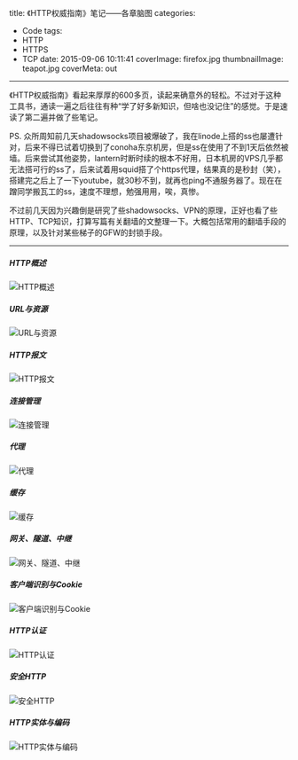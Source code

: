 title: 《HTTP权威指南》笔记——各章脑图
categories:
  - Code
tags:
  - HTTP
  - HTTPS
  - TCP
date: 2015-09-06 10:11:41
coverImage: firefox.jpg
thumbnailImage: teapot.jpg
coverMeta: out
---

《HTTP权威指南》看起来厚厚的600多页，读起来确意外的轻松。不过对于这种工具书，通读一遍之后往往有种“学了好多新知识，但啥也没记住”的感觉。于是速读了第二遍并做了些笔记。

<!-- more -->

PS. 众所周知前几天shadowsocks项目被爆破了，我在linode上搭的ss也屡遭针对，后来不得已试着切换到了conoha东京机房，但是ss在使用了不到1天后依然被墙。后来尝试其他姿势，lantern时断时续的根本不好用，日本机房的VPS几乎都无法搭可行的ss了，后来试着用squid搭了个https代理，结果真的是秒封（笑），搭建完之后上了一下youtube，就30秒不到，就再也ping不通服务器了。现在在蹭同学搬瓦工的ss，速度不理想，勉强用用，唉，真惨。

不过前几天因为兴趣倒是研究了些shadowsocks、VPN的原理，正好也看了些HTTP、TCP知识，打算写篇有关翻墙的文整理一下。大概包括常用的翻墙手段的原理，以及针对某些梯子的GFW的封锁手段。

***

##### HTTP概述

![HTTP概述](http://7sbmuq.com1.z0.glb.clouddn.com/HTTP概述.png)

##### URL与资源

![URL与资源](http://7sbmuq.com1.z0.glb.clouddn.com/URL与资源.png)

##### HTTP报文

![HTTP报文](http://7sbmuq.com1.z0.glb.clouddn.com/HTTP报文.png)

##### 连接管理

![连接管理](http://7sbmuq.com1.z0.glb.clouddn.com/连接管理.png)

##### 代理

![代理](http://7sbmuq.com1.z0.glb.clouddn.com/代理.png)

##### 缓存

![缓存](http://7sbmuq.com1.z0.glb.clouddn.com/缓存.png)

##### 网关、隧道、中继

![网关、隧道、中继](http://7sbmuq.com1.z0.glb.clouddn.com/网关、隧道、中继.png)

##### 客户端识别与Cookie

![客户端识别与Cookie](http://7sbmuq.com1.z0.glb.clouddn.com/客户端识别与Cookie.png)

##### HTTP认证

![HTTP认证](http://7sbmuq.com1.z0.glb.clouddn.com/HTTP认证.png)

##### 安全HTTP

![安全HTTP](http://7sbmuq.com1.z0.glb.clouddn.com/安全HTTP.png)

##### HTTP实体与编码

![HTTP实体与编码](http://7sbmuq.com1.z0.glb.clouddn.com/HTTP实体与编码.png)